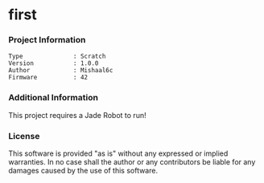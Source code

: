 first
================



### Project Information
```
Type              : Scratch
Version           : 1.0.0
Author            : Mishaal6c
Firmware          : 42
```

### Additional Information
This project requires a Jade Robot to run!

### License
This software is provided "as is" without any expressed or implied warranties.  In no case shall the author or any contributors be liable for any damages caused by the use of this software.

